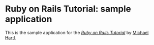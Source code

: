 # Ruby on Rails Tutorial: sample application
This is the sample application for the
[*Ruby on Rails Tutorial*](http://railstutorial.org/)
by [Michael Hartl](http://michaelhartl.com/).
